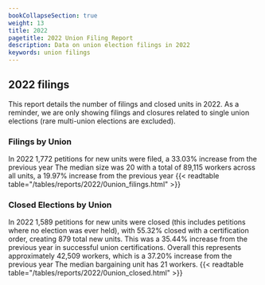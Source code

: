 ```yaml
---
bookCollapseSection: true
weight: 13
title: 2022
pagetitle: 2022 Union Filing Report
description: Data on union election filings in 2022
keywords: union filings
---
```


## 2022 filings

This report details the number of filings and closed units in 2022. As a reminder, we are only showing filings and closures related to single union elections (rare multi-union elections are excluded).

### Filings by Union
In 2022 1,772 petitions for new units were filed, a 33.03% increase from the previous year The median size was 20 with a total of 89,115 workers across all units, a 19.97% increase from the previous year
{{< readtable table="/tables/reports/2022/0union_filings.html" >}}

### Closed Elections by Union
In 2022 1,589 petitions for new units were closed (this includes petitions where no election was ever held), with 55.32% closed with a certification order, creating 879 total new units. This was a 35.44% increase from the previous year in successful union certifications. Overall this represents approximately 42,509 workers, which is a 37.20% increase from the previous year The median bargaining unit has 21 workers.
{{< readtable table="/tables/reports/2022/0union_closed.html" >}}
